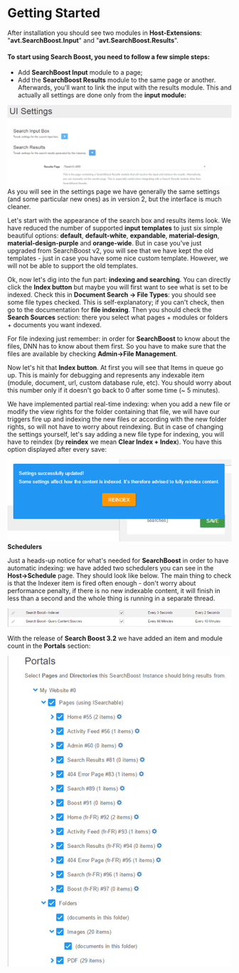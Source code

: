 # Getting Started

After installation you should see two modules in **Host-Extensions**: "**avt.SearchBoost.Input**" and "**avt.SearchBoost.Results**". 

#### To start using Search Boost, you need to follow a few simple steps:

* Add **SearchBoost Input** module to a page;
* Add the **SearchBoost Results** module to the same page or another. Afterwards, you'll want to link the input with the results module. This and actually all settings are done only from the **input module:** 

![](/search-boost/getting-started/Assets/3.png)
As you will see in the settings page we have generally the same settings (and some particular new ones) as in version 2, but the interface is much cleaner.

Let's start with the appearance of the search box and results items look. We have reduced the number of supported **input templates** to just six simple beautiful options: **default**, **default-white**, **expandable**, **material-design**, **material-design-purple** and **orange-wide**. But in case you've just upgraded from SearchBoost v2, you will see that we have kept the old templates - just in case you have some nice custom template. However, we will not be able to support the old templates.

Ok, now let's dig into the fun part: **indexing and searching**. You can directly click the **Index button** but maybe you will first want to see what is set to be indexed. Check this in **Document Search -> File Types**: you should see some file types checked. This is self-explanatory; if you can't check, then go to the documentation for **file indexing**. Then you should check the **Search Sources** section: there you select what pages + modules or folders + documents you want indexed.

For file indexing just remember: in order for **SearchBoost** to know about the files, DNN has to know about them first. So you have to make sure that the files are available by checking **Admin->File Management**.

Now let's hit that **Index button**. At first you will see that Items in queue go up. This is mainly for debugging and represents any indexable item (module, document, url, custom database rule, etc). You should worry about this number only if it doesn't go back to 0 after some time (~ 5 minutes). 

We have implemented partial real-time indexing: when you add a new file or modify the view rights for the folder containing that file, we will have our triggers fire up and indexing the new files or according with the new folder rights, so will not have to worry about reindexing. But in case of changing the settings yourself, let's say adding a new file type for indexing, you will have to reindex (by **reindex** we mean **Clear Index + Index**). You have this option displayed after every save:

![](/search-boost/getting-started/Assets/4.png)
**Schedulers**

Just a heads-up notice for what's needed for **SearchBoost** in order to have automatic indexing: we have added two schedulers you can see in the **Host->Schedule** page. They should look like below. The main thing to check is that the Indexer item is fired often enough - don't worry about performance penalty, if there is no new indexable content, it will finish in less than a second and the whole thing is running in a separate thread.

![](/search-boost/getting-started/Assets/5.png)

With the release of **Search Boost 3.2** we have added an item and module count in the **Portals** section:

![](/search-boost/getting-started/Assets/6.png)
